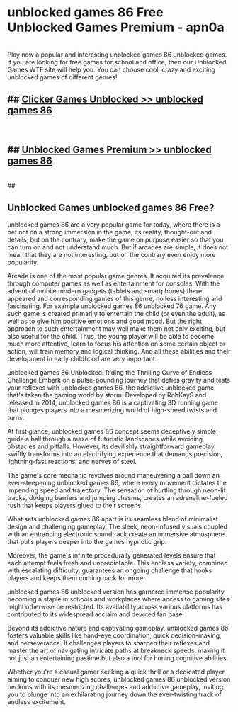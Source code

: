 # unblocked games 86  Free Unblocked Games Premium - apn0a <br>
<br>
Play now a popular and interesting unblocked games 86 unblocked games. If you are looking for free games for school and office, then our Unblocked Games WTF site will help you. You can choose cool, crazy and exciting unblocked games of different genres!


## ##  [Clicker Games Unblocked >> unblocked games 86](http://freeplayer.one?title=unblocked_games_86&ref=UGames)
  <br>

##  ## [Unblocked Games Premium >> unblocked games 86](http://freeplayer.one?title=unblocked_games_86&ref=UGames)
  <br>
  ##



## Unblocked Games unblocked games 86 Free?

unblocked games 86 are a very popular game for today, where there is a bet not on a strong immersion in the game, its reality, thought-out and details, but on the contrary, make the game on purpose easier so that you can turn on and not understand much. But if arcades are simple, it does not mean that they are not interesting, but on the contrary even enjoy more popularity.

Arcade is one of the most popular game genres. It acquired its prevalence through computer games as well as entertainment for consoles. With the advent of mobile modern gadgets (tablets and smartphones) there appeared and corresponding games of this genre, no less interesting and fascinating. For example unblocked games 86 unblocked 76 game. Any such game is created primarily to entertain the child (or even the adult), as well as to give him positive emotions and good mood. But the right approach to such entertainment may well make them not only exciting, but also useful for the child. Thus, the young player will be able to become much more attentive, learn to focus his attention on some certain object or action, will train memory and logical thinking. And all these abilities and their development in early childhood are very important.

unblocked games 86 Unblocked: Riding the Thrilling Curve of Endless Challenge
Embark on a pulse-pounding journey that defies gravity and tests your reflexes with unblocked games 86, the addictive unblocked game that's taken the gaming world by storm. Developed by RobKayS and released in 2014, unblocked games 86 is a captivating 3D running game that plunges players into a mesmerizing world of high-speed twists and turns.

At first glance, unblocked games 86 concept seems deceptively simple: guide a ball through a maze of futuristic landscapes while avoiding obstacles and pitfalls. However, its devilishly straightforward gameplay swiftly transforms into an electrifying experience that demands precision, lightning-fast reactions, and nerves of steel.

The game's core mechanic revolves around maneuvering a ball down an ever-steepening unblocked games 86, where every movement dictates the impending speed and trajectory. The sensation of hurtling through neon-lit tracks, dodging barriers and jumping chasms, creates an adrenaline-fueled rush that keeps players glued to their screens.

What sets unblocked games 86 apart is its seamless blend of minimalist design and challenging gameplay. The sleek, neon-infused visuals coupled with an entrancing electronic soundtrack create an immersive atmosphere that pulls players deeper into the games hypnotic grip.

Moreover, the game's infinite procedurally generated levels ensure that each attempt feels fresh and unpredictable. This endless variety, combined with escalating difficulty, guarantees an ongoing challenge that hooks players and keeps them coming back for more.

unblocked games 86 unblocked version has garnered immense popularity, becoming a staple in schools and workplaces where access to gaming sites might otherwise be restricted. Its availability across various platforms has contributed to its widespread acclaim and devoted fan base.

Beyond its addictive nature and captivating gameplay, unblocked games 86 fosters valuable skills like hand-eye coordination, quick decision-making, and perseverance. It challenges players to sharpen their reflexes and master the art of navigating intricate paths at breakneck speeds, making it not just an entertaining pastime but also a tool for honing cognitive abilities.

Whether you're a casual gamer seeking a quick thrill or a dedicated player aiming to conquer new high scores, unblocked games 86 unblocked version beckons with its mesmerizing challenges and addictive gameplay, inviting you to plunge into an exhilarating journey down the ever-twisting track of endless excitement.
